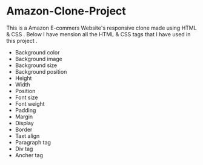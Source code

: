 # Amazon-Clone-Project
This is a Amazon E-commers Website's responsive clone made using HTML & CSS .
Below I have mension all the HTML & CSS tags that I have used in this project .
* Background color
* Background image
* Background size
* Background position
* Height
* Width
* Position
* Font size
* Font weight
* Padding
* Margin
* Display
* Border
* Taxt align
* Paragraph tag
* Div tag
* Ancher tag
